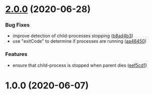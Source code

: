 # [2.0.0](https://github.com/nknapp/node-child-service/compare/v1.0.0...v2.0.0) (2020-06-28)

### Bug Fixes

- improve detection of child-processes stopping ([b8ad4b3](https://github.com/nknapp/node-child-service/commit/b8ad4b3f3a21f2208b99dc2e135ce3e5a73db40f))
- use "exitCode" to determine if processes are running ([aa48450](https://github.com/nknapp/node-child-service/commit/aa48450c0acdd7a1b94dbedfe2258e22f15d013e))

### Features

- ensure that child-process is stopped when parent dies ([eef5cd1](https://github.com/nknapp/node-child-service/commit/eef5cd12ce5e406026af5e14286ab660b77087e5))

# 1.0.0 (2020-06-07)
